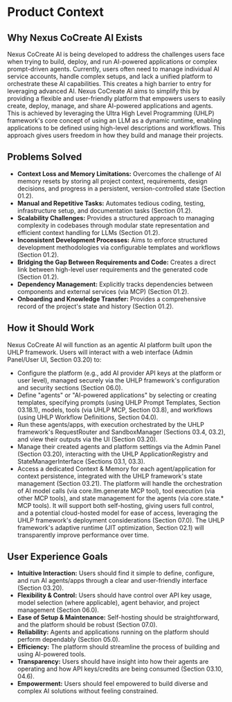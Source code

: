 # Product Context

## Why Nexus CoCreate AI Exists
Nexus CoCreate AI is being developed to address the challenges users face when trying to build, deploy, and run AI-powered applications or complex prompt-driven agents. Currently, users often need to manage individual AI service accounts, handle complex setups, and lack a unified platform to orchestrate these AI capabilities. This creates a high barrier to entry for leveraging advanced AI. Nexus CoCreate AI aims to simplify this by providing a flexible and user-friendly platform that empowers users to easily create, deploy, manage, and share AI-powered applications and agents. This is achieved by leveraging the Ultra High Level Programming (UHLP) framework's core concept of using an LLM as a dynamic runtime, enabling applications to be defined using high-level descriptions and workflows. This approach gives users freedom in how they build and manage their projects.

## Problems Solved
- **Context Loss and Memory Limitations:** Overcomes the challenge of AI memory resets by storing all project context, requirements, design decisions, and progress in a persistent, version-controlled state (Section 01.2).
- **Manual and Repetitive Tasks:** Automates tedious coding, testing, infrastructure setup, and documentation tasks (Section 01.2).
- **Scalability Challenges:** Provides a structured approach to managing complexity in codebases through modular state representation and efficient context handling for LLMs (Section 01.2).
- **Inconsistent Development Processes:** Aims to enforce structured development methodologies via configurable templates and workflows (Section 01.2).
- **Bridging the Gap Between Requirements and Code:** Creates a direct link between high-level user requirements and the generated code (Section 01.2).
- **Dependency Management:** Explicitly tracks dependencies between components and external services (via MCP) (Section 01.2).
- **Onboarding and Knowledge Transfer:** Provides a comprehensive record of the project's state and history (Section 01.2).

## How it Should Work
Nexus CoCreate AI will function as an agentic AI platform built upon the UHLP framework. Users will interact with a web interface (Admin Panel/User UI, Section 03.20) to:
- Configure the platform (e.g., add AI provider API keys at the platform or user level), managed securely via the UHLP framework's configuration and security sections (Section 06.0).
- Define "agents" or "AI-powered applications" by selecting or creating templates, specifying prompts (using UHLP Prompt Templates, Section 03.18.1), models, tools (via UHLP MCP, Section 03.8), and workflows (using UHLP Workflow Definitions, Section 04.0).
- Run these agents/apps, with execution orchestrated by the UHLP framework's RequestRouter and SandboxManager (Sections 03.4, 03.2), and view their outputs via the UI (Section 03.20).
- Manage their created agents and platform settings via the Admin Panel (Section 03.20), interacting with the UHLP ApplicationRegistry and StateManagerInterface (Sections 03.1, 03.3).
- Access a dedicated Context & Memory for each agent/application for context persistence, integrated with the UHLP framework's state management (Section 03.21).
The platform will handle the orchestration of AI model calls (via core.llm.generate MCP tool), tool execution (via other MCP tools), and state management for the agents (via core.state.* MCP tools). It will support both self-hosting, giving users full control, and a potential cloud-hosted model for ease of access, leveraging the UHLP framework's deployment considerations (Section 07.0). The UHLP framework's adaptive runtime (JIT optimization, Section 02.1) will transparently improve performance over time.

## User Experience Goals
- **Intuitive Interaction:** Users should find it simple to define, configure, and run AI agents/apps through a clear and user-friendly interface (Section 03.20).
- **Flexibility & Control:** Users should have control over API key usage, model selection (where applicable), agent behavior, and project management (Section 06.0).
- **Ease of Setup & Maintenance:** Self-hosting should be straightforward, and the platform should be robust (Section 07.0).
- **Reliability:** Agents and applications running on the platform should perform dependably (Section 05.0).
- **Efficiency:** The platform should streamline the process of building and using AI-powered tools.
- **Transparency:** Users should have insight into how their agents are operating and how API keys/credits are being consumed (Section 03.10, 04.6).
- **Empowerment:** Users should feel empowered to build diverse and complex AI solutions without feeling constrained.
